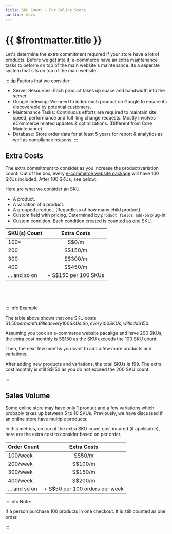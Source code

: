 ```yaml
---
title: SKU Count - For Online Store
outline: docs
---
```


# {{ $frontmatter.title }}

Let's determine the extra commitment required if your store have a lot of products. Before we get into it, e-commerce have an extra maintenance tasks to peform on top of the main website's maintenance. Its a seperate system that sits on top of the main website.

::: tip Factors that we consider:
- Server Resources: Each product takes up space and bandwidth into the server.
- Google Indexing: We need to index each product on Google to ensure its discoverable by potential customers.
- Maintenance Tasks: Continuous efforts are required to maintain site speed, performance and fulfilling change requests. Mostly involves eCommerce related updates & optimizations. (Different from Core Maintenance)
- Database: Store order data for at least 5 years for report & analytics as well as compliance reasons.
:::

## Extra Costs

The extra commitment to consider as you increase the product/variation count. Out of the box, every [e-commerce website package](/website-packages/online-shop-websites.html) will have 100 SKUs included. After 100 SKUs, see below:

Here are what we consider an SKU.

- A product.
- A variation of a product.
- A grouped product. (Regardless of how many child product)
- Custom field with pricing. Determined by `product fields add-on` plug-in.
- Custom condition. Each condition created is counted as one SKU.

| SKU(s) Count        |Extra Costs      |
| ------------------- | :-------------: | 
| 100*                 | S$0/m           |                                
| 200                 | S$150/m         | 
| 300                 | S$300/m         | 
| 400                 | S$450/m         | 
| ... and so on       | + S$150 per 100 SKUs        |

<ul style="color: rgba(255, 255, 255, 0.6); font-size: 14px; line-height: 1rem; list-style-type: none; padding-left: 6px">
    <li><i>*If you want to add e-commerce funtionality but do not took up e-commerce website package. Your first 100 SKUs is S$150/m. Note that this is just a basic built-in e-commerce features without any extra features.</i></li>

</ul>

::: info Example

The table above shows that one SKU costs S$1.50 per month. Billed every 100 SKUs. So, every 100 SKUs, will add S$150. 

Assuming you took an e-commerce website pacakge and have 200 SKUs, the extra cost monthly is S$150 as the SKU exceeds the 100 SKU count.

Then, the next few months you want to add a few more products and variations.

After adding new products and variations, the total SKUs is 199. The extra cost monthly is still S$150 as you do not exceed the 200 SKU count.

:::

## Sales Volume

Some online store may have only 1 product and a few variations which probably takes up between 5 to 10 SKUs.
Previously, we have discussed if an online store have multiple products:

In this metrics, on top of the extra SKU count cost incured (if applicable), here are the extra cost to consider based on per order.

| Order Count              |Extra Costs      |
| -------------------      | :-------------: | 
| 100/week                 | S$50/m          |                                
| 200/week                 | S$100/m         | 
| 300/week                 | S$150/m         | 
| 400/week                 | S$200/m         | 
| ... and so on            | + S$50 per 100 orders per week        | 


::: info Note:

If a person purchase 100 products in one checkout. It is still counted as one order.

:::
